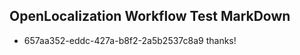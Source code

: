 ## OpenLocalization Workflow Test MarkDown
* 657aa352-eddc-427a-b8f2-2a5b2537c8a9 
thanks!<!--HONumber=Mar16_HO2-->
